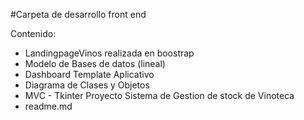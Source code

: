 #Carpeta de desarrollo front end 

Contenido:
- LandingpageVinos realizada en boostrap
- Modelo de Bases de datos (lineal)
- Dashboard Template Aplicativo
- Diagrama de Clases y Objetos
- MVC - Tkinter Proyecto Sistema de Gestion de stock de Vinoteca
- readme.md




